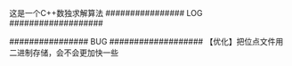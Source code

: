 这是一个C++数独求解算法
################ LOG ###################

################ BUG ###################
【优化】把位点文件用二进制存储，会不会更加快一些
